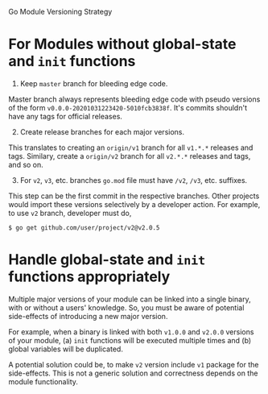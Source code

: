 Go Module Versioning Strategy

# For Modules without global-state and `init` functions

1. Keep `master` branch for bleeding edge code.

Master branch always represents bleeding edge code with pseudo versions of the
form `v0.0.0-20201031223420-5010fcb3838f`. It's commits shouldn't have any tags
for official releases.

2. Create release branches for each major versions.

This translates to creating an `origin/v1` branch for all `v1.*.*` releases and
tags. Similary, create a `origin/v2` branch for all `v2.*.*` releases and tags,
and so on.

3. For `v2`, `v3`, etc. branches `go.mod` file must have `/v2`, `/v3`, etc. suffixes.

This step can be the first commit in the respective branches. Other projects
would import these versions selectively by a developer action. For example, to
use `v2` branch, developer must do,

```
$ go get github.com/user/project/v2@v2.0.5
```

# Handle global-state and `init` functions appropriately

Multiple major versions of your module can be linked into a single binary, with
or without a users' knowledge. So, you must be aware of potential side-effects
of introducing a new major version.

For example, when a binary is linked with both `v1.0.0` and `v2.0.0` versions
of your module, (a) `init` functions will be executed multiple times and (b)
global variables will be duplicated.

A potential solution could be, to make `v2` version include `v1` package for
the side-effects. This is not a generic solution and correctness depends on the
module functionality.
